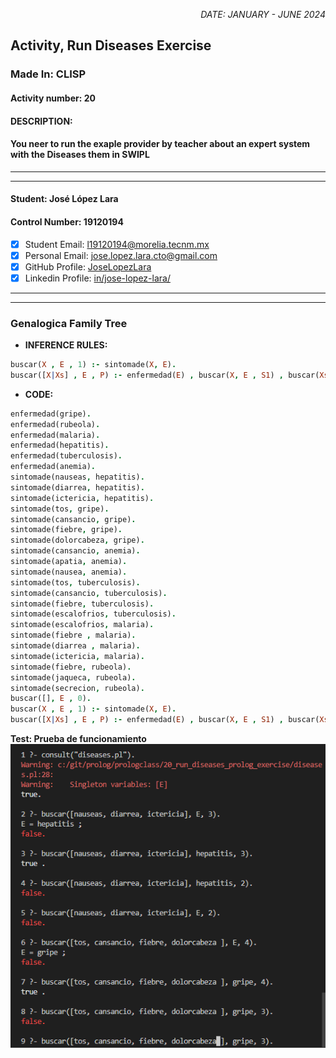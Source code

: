 <p style="text-align: right;"><em>DATE: JANUARY - JUNE 2024</em></p>

## **Activity, Run Diseases Exercise**

### Made In: CLISP

#### Activity number: 20

#### **DESCRIPTION:**

#### You neer to run the exaple provider by teacher about an expert system with the Diseases them in SWIPL

________________________________________________________
________________________________________________________

#### Student: José López Lara

#### Control Number: 19120194

* [x] Student Email: <l19120194@morelia.tecnm.mx>
* [x] Personal Email: <jose.lopez.lara.cto@gmail.com>
* [x] GitHub Profile: [JoseLopezLara](https://github.com/JoseLopezLara)
* [x] Linkedin Profile: [in/jose-lopez-lara/](https://www.linkedin.com/in/jose-lopez-lara/)

________________________________________________________
________________________________________________________

### **Genalogica Family Tree**

* **INFERENCE RULES:**

```prolog
buscar(X , E , 1) :- sintomade(X, E).
buscar([X|Xs] , E , P) :- enfermedad(E) , buscar(X, E , S1) , buscar(Xs , E ,S2) , P is S1 + S2.
```

* **CODE:**

```prolog
enfermedad(gripe).
enfermedad(rubeola).
enfermedad(malaria).
enfermedad(hepatitis).
enfermedad(tuberculosis).
enfermedad(anemia).
sintomade(nauseas, hepatitis). 
sintomade(diarrea, hepatitis). 
sintomade(ictericia, hepatitis).
sintomade(tos, gripe).
sintomade(cansancio, gripe).
sintomade(fiebre, gripe).
sintomade(dolorcabeza, gripe).
sintomade(cansancio, anemia).
sintomade(apatia, anemia).
sintomade(nausea, anemia).
sintomade(tos, tuberculosis).
sintomade(cansancio, tuberculosis).
sintomade(fiebre, tuberculosis).
sintomade(escalofrios, tuberculosis).
sintomade(escalofrios, malaria).
sintomade(fiebre , malaria).
sintomade(diarrea , malaria).
sintomade(ictericia, malaria).
sintomade(fiebre, rubeola).
sintomade(jaqueca, rubeola).
sintomade(secrecion, rubeola).
buscar([], E , 0).
buscar(X , E , 1) :- sintomade(X, E).
buscar([X|Xs] , E , P) :- enfermedad(E) , buscar(X, E , S1) , buscar(Xs , E ,S2) , P is S1 + S2.
```

**Test: Prueba de funcionamiento**
![image](image1.png)
